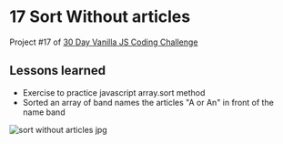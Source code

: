 # 17 Sort Without articles
Project #17 of [30 Day Vanilla JS Coding Challenge](https://javascript30.com)

## Lessons learned
- Exercise to practice javascript array.sort method
- Sorted an array of band names the articles "A or An" in front of the name band

![sort without articles jpg](./assets/sort-without-articles.jpg)
